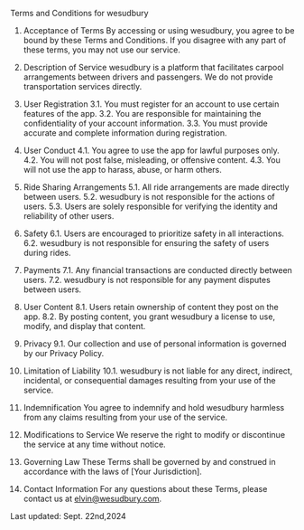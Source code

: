 Terms and Conditions for wesudbury

1. Acceptance of Terms
   By accessing or using wesudbury, you agree to be bound by these Terms and Conditions. If you disagree with any part of these terms, you may not use our service.

2. Description of Service
   wesudbury is a platform that facilitates carpool arrangements between drivers and passengers. We do not provide transportation services directly.

3. User Registration
   3.1. You must register for an account to use certain features of the app.
   3.2. You are responsible for maintaining the confidentiality of your account information.
   3.3. You must provide accurate and complete information during registration.

4. User Conduct
   4.1. You agree to use the app for lawful purposes only.
   4.2. You will not post false, misleading, or offensive content.
   4.3. You will not use the app to harass, abuse, or harm others.

5. Ride Sharing Arrangements
   5.1. All ride arrangements are made directly between users.
   5.2. wesudbury is not responsible for the actions of users.
   5.3. Users are solely responsible for verifying the identity and reliability of other users.

6. Safety
   6.1. Users are encouraged to prioritize safety in all interactions.
   6.2. wesudbury is not responsible for ensuring the safety of users during rides.

7. Payments
   7.1. Any financial transactions are conducted directly between users.
   7.2. wesudbury is not responsible for any payment disputes between users.

8. User Content
   8.1. Users retain ownership of content they post on the app.
   8.2. By posting content, you grant wesudbury a license to use, modify, and display that content.

9. Privacy
   9.1. Our collection and use of personal information is governed by our Privacy Policy.

10. Limitation of Liability
    10.1. wesudbury is not liable for any direct, indirect, incidental, or consequential damages resulting from your use of the service.

11. Indemnification
    You agree to indemnify and hold wesudbury harmless from any claims resulting from your use of the service.

12. Modifications to Service
    We reserve the right to modify or discontinue the service at any time without notice.

13. Governing Law
    These Terms shall be governed by and construed in accordance with the laws of [Your Jurisdiction].

14. Contact Information
    For any questions about these Terms, please contact us at elvin@wesudbury.com.

Last updated: Sept. 22nd,2024